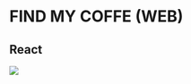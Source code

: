 # FIND MY COFFE (WEB)

## React

![](https://user-images.githubusercontent.com/7772980/97047535-87361400-154f-11eb-8413-07f14d69ebe3.png)
